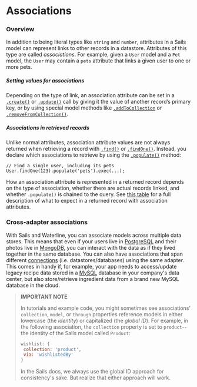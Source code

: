 # Associations

### Overview

In addition to being literal types like `string` and `number`, attributes in a Sails model can represent links to other records in a datastore.  Attributes of this type are called _associations_.  For example, given a `User` model and a `Pet` model, the `User` may contain a `pets` attribute that links a given user to one or more pets.

##### Setting values for associations

Depending on the type of link, an association attribute can be set in a [`.create()`](http://sailsjs.com/documentation/reference/waterline-orm/models/create) or [`.update()`](http://sailsjs.com/documentation/reference/waterline-orm/models/update) call by giving it the value of another record&rsquo;s primary key, or by using special model methods like [`.addToCollection`](http://sailsjs.com/documentation/reference/waterline-orm/models/add-to-collection) or [`.removeFromCollection()`](http://sailsjs.com/documentation/reference/waterline-orm/models/remove-from-collection).

##### Associations in retrieved records

Unlike normal attributes, association attribute values are not always returned when retrieving a record with [`.find()`](http://sailsjs.com/documentation/reference/waterline-orm/models/find) or [`.findOne()`](http://sailsjs.com/documentation/reference/waterline-orm/models/find-one).  Instead, you declare which associations to retrieve by using the [`.populate()`](http://sailsjs.com/documentation/reference/waterline-orm/queries/populate) method:

```
// Find a single user, including its pets
User.findOne(123).populate('pets').exec(...);
```

How an association attribute is represented in a returned record depends on the type of association, whether there are actual records linked, and whether `.populate()` is chained to the query.  See [this table](http://sailsjs.com/documentation/concepts/models-and-orm/records#?expected-types-values-for-association-attributes) for a full description of what to expect in a returned record with association attributes.

### Cross-adapter associations

With Sails and Waterline, you can associate models across multiple data stores. This means that even if your users live in [PostgreSQL](http://www.postgresql.org/) and their photos live in [MongoDB](http://www.mongodb.com/), you can interact with the data as if they lived together in the same database. You can also have associations that span different [connections](http://sailsjs.com/documentation/reference/sails.config/sails.config.connections.html) (i.e. datastores/databases) using the same adapter.  This comes in handy if, for example, your app needs to access/update legacy recipe data stored in a [MySQL](http://www.mysql.com/) database in your company's data center, but also store/retrieve ingredient data from a brand new MySQL database in the cloud.

> **IMPORTANT NOTE**
>
> In tutorials and example code, you might sometimes see associations' `collection`, `model`, or `through` properties reference models in either lowercase (the _identity_) or capitalized (the _global ID_).  For example, in the following association, the `collection` property is set to `product`-- the identity of the Sails model called `Product`:
>
>```javascript
>wishlist: {
>  collection: 'product',
>  via: 'wishlistedBy'
>}
>```
>
> In the Sails docs, we always use the global ID approach for consistency's sake.  But realize that either approach will work.

<docmeta name="displayName" value="Associations">
